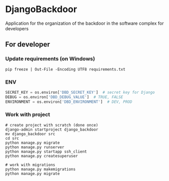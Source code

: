 # DjangoBackdoor
Application for the organization of the backdoor in the software complex for developers

## For developer
### Update requirements (on Windows)
```
pip freeze | Out-File -Encoding UTF8 requirements.txt
```
### ENV
```python
SECRET_KEY = os.environ['DBD_SECRET_KEY']  # secret key for Django
DEBUG = os.environ['DBD_DEBUG_VALUE']  # TRUE, FALSE
ENVIRONMENT = os.environ['DBD_ENVIRONMENT']  # DEV, PROD
```
### Work with project
```commandline
# create project with scratch (done once)
django-admin startproject django_backdoor
mv django_backdoor src
cd src
python manage.py migrate
python manage.py runserver
python manage.py startapp ssh_client
python manage.py createsuperuser

# work with migrations
python manage.py makemigrations
python manage.py migrate
```